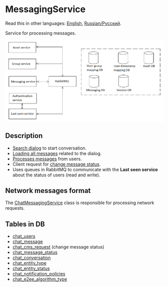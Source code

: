# MessagingService

Read this in other languages: [English](MessagingService.md), [Russian/Русский](MessagingService.ru.md).

Service for processing messages.

![SystemOverview](../img/SystemOverview.png)

## Description  

- [Search dialog](Processes/Messaging/SearchDialog.md) to start conversation.
- [Loading all messages](Processes/Messaging/StartConversation.md) related to the dialog.
- [Processes messages](Processes/Messaging/ProcessNewMessages.md) from users.
- Client request for [change message status](Processes/Messaging/ChangeMessageStatus.md).
- Uses queues in RabbitMQ to communicate with the **Last seen service** about the status of users (read and write).

## Network messages format

The [ChatMessagingService](../Core/Services/ChatMessagingService.md) class is responsible for processing network requests. 

## Tables in DB

- [chat_users](../DbTables/chat_users.md)
- [chat_message](../DbTables/chat_message.md)
- [chat_cms_request](../DbTables/chat_cms_request.md) (change message status)
- [chat_message_status](../DbTables/chat_message_status.md)
- [chat_conversation](../DbTables/chat_conversation.md)
- [chat_entity_type](../DbTables/chat_entity_type.md)
- [chat_entity_status](../DbTables/chat_entity_status.md)
- [chat_notification_policies](../DbTables/chat_notification_policies.md)
- [chat_e2ee_algorithm_type](../DbTables/chat_e2ee_algorithm_type.md)
